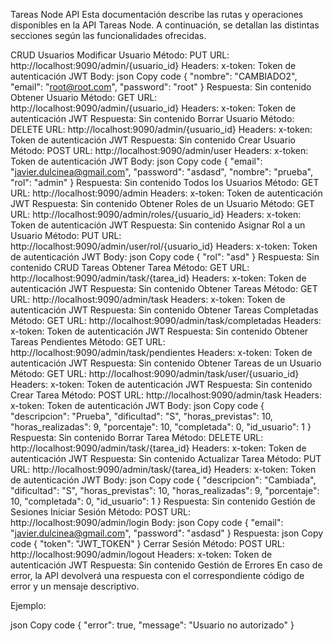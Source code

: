 Tareas Node API
Esta documentación describe las rutas y operaciones disponibles en la API Tareas Node. A continuación, se detallan las distintas secciones según las funcionalidades ofrecidas.

CRUD Usuarios
Modificar Usuario
Método: PUT
URL: http://localhost:9090/admin/{usuario_id}
Headers:
x-token: Token de autenticación JWT
Body:
json
Copy code
{
    "nombre": "CAMBIADO2",
    "email": "root@root.com",
    "password": "root"
}
Respuesta: Sin contenido
Obtener Usuario
Método: GET
URL: http://localhost:9090/admin/{usuario_id}
Headers:
x-token: Token de autenticación JWT
Respuesta: Sin contenido
Borrar Usuario
Método: DELETE
URL: http://localhost:9090/admin/{usuario_id}
Headers:
x-token: Token de autenticación JWT
Respuesta: Sin contenido
Crear Usuario
Método: POST
URL: http://localhost:9090/admin/user
Headers:
x-token: Token de autenticación JWT
Body:
json
Copy code
{
    "email": "javier.dulcinea@gmail.com",
    "password": "asdasd",
    "nombre": "prueba",
    "rol": "admin"
}
Respuesta: Sin contenido
Todos los Usuarios
Método: GET
URL: http://localhost:9090/admin
Headers:
x-token: Token de autenticación JWT
Respuesta: Sin contenido
Obtener Roles de un Usuario
Método: GET
URL: http://localhost:9090/admin/roles/{usuario_id}
Headers:
x-token: Token de autenticación JWT
Respuesta: Sin contenido
Asignar Rol a un Usuario
Método: PUT
URL: http://localhost:9090/admin/user/rol/{usuario_id}
Headers:
x-token: Token de autenticación JWT
Body:
json
Copy code
{
    "rol": "asd"
}
Respuesta: Sin contenido
CRUD Tareas
Obtener Tarea
Método: GET
URL: http://localhost:9090/admin/task/{tarea_id}
Headers:
x-token: Token de autenticación JWT
Respuesta: Sin contenido
Obtener Tareas
Método: GET
URL: http://localhost:9090/admin/task
Headers:
x-token: Token de autenticación JWT
Respuesta: Sin contenido
Obtener Tareas Completadas
Método: GET
URL: http://localhost:9090/admin/task/completadas
Headers:
x-token: Token de autenticación JWT
Respuesta: Sin contenido
Obtener Tareas Pendientes
Método: GET
URL: http://localhost:9090/admin/task/pendientes
Headers:
x-token: Token de autenticación JWT
Respuesta: Sin contenido
Obtener Tareas de un Usuario
Método: GET
URL: http://localhost:9090/admin/task/user/{usuario_id}
Headers:
x-token: Token de autenticación JWT
Respuesta: Sin contenido
Crear Tarea
Método: POST
URL: http://localhost:9090/admin/task
Headers:
x-token: Token de autenticación JWT
Body:
json
Copy code
{
    "descripcion": "Prueba",
    "dificultad": "S",
    "horas_previstas": 10,
    "horas_realizadas": 9,
    "porcentaje": 10,
    "completada": 0,
    "id_usuario": 1
}
Respuesta: Sin contenido
Borrar Tarea
Método: DELETE
URL: http://localhost:9090/admin/task/{tarea_id}
Headers:
x-token: Token de autenticación JWT
Respuesta: Sin contenido
Actualizar Tarea
Método: PUT
URL: http://localhost:9090/admin/task/{tarea_id}
Headers:
x-token: Token de autenticación JWT
Body:
json
Copy code
{
    "descripcion": "Cambiada",
    "dificultad": "S",
    "horas_previstas": 10,
    "horas_realizadas": 9,
    "porcentaje": 10,
    "completada": 0,
    "id_usuario": 1
}
Respuesta: Sin contenido
Gestión de Sesiones
Iniciar Sesión
Método: POST
URL: http://localhost:9090/admin/login
Body:
json
Copy code
{
    "email": "javier.dulcinea@gmail.com",
    "password": "asdasd"
}
Respuesta:
json
Copy code
{
    "token": "JWT_TOKEN"
}
Cerrar Sesión
Método: POST
URL: http://localhost:9090/admin/logout
Headers:
x-token: Token de autenticación JWT
Respuesta: Sin contenido
Gestión de Errores
En caso de error, la API devolverá una respuesta con el correspondiente código de error y un mensaje descriptivo.

Ejemplo:

json
Copy code
{
    "error": true,
    "message": "Usuario no autorizado"
}
